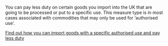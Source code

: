 You can pay less duty on certain goods you import into the UK that are going to be processed or put to a specific use. This measure type is in most cases associated with commodities that may only be used for ‘authorised use’.

[Find out how you can import goods with a specific authorised use and pay less duty](https://www.gov.uk/guidance/check-if-you-can-pay-less-duty-if-your-goods-are-imported-into-end-use)
